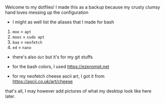 Welcome to my dotfiles!
I made this as a backup because my crusty clumsy hand loves messing up the configuration

- I might as well list the aliases that I made for bash

1) `moo` = `apt`
2) `moos` = `sudo apt`
3) `baa` = `neofetch`
4) `ed` = `nano`
- there's also `dot` but it's for my git stuffs

- for the bash colors, I used https://ezprompt.net
- for my neofetch cheese ascii art, I got it from https://ascii.co.uk/art/cheese

that's all, I may however add pictures of what my desktop look like here later.
